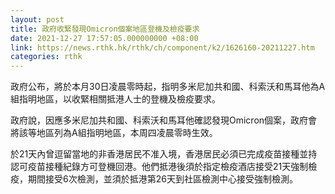 ```yaml
---
layout: post
title: 政府收緊發現Omicron個案地區登機及檢疫要求
date: 2021-12-27 17:57:05.000000000 +08:00
link: https://news.rthk.hk/rthk/ch/component/k2/1626160-20211227.htm
categories: rthk
---
```


政府公布，將於本月30日凌晨零時起，指明多米尼加共和國、科索沃和馬耳他為A組指明地區，以收緊相關抵港人士的登機及檢疫要求。

政府說，因應多米尼加共和國、科索沃和馬耳他確認發現Omicron個案，政府會將該等地區列為A組指明地區，本周四凌晨零時生效。

於21天內曾逗留當地的非香港居民不准入境，香港居民必須已完成疫苗接種並持認可疫苗接種紀錄方可登機回港。他們抵港後須於指定檢疫酒店接受21天強制檢疫，期間接受6次檢測，並須於抵港第26天到社區檢測中心接受強制檢測。
